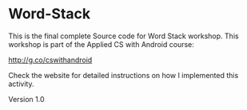# Word-Stack
This is the final complete Source code for Word Stack workshop. This workshop is part of the Applied CS with Android course:

http://g.co/cswithandroid

Check the website for detailed instructions on how I implemented this activity.

Version 1.0 
